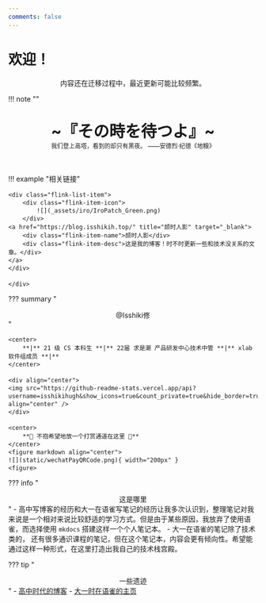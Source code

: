 ```yaml
---
comments: false
---
```


# 欢迎！

<center>
内容还在迁移过程中，最近更新可能比较频繁。
</center>

!!! note "" 
    <br><br>
    <div align="center" style="font-size:32px;font-weight:bold">
        ~『その時を待つよ』~
    </div>
    <div align="center" style="font-size:12px">
        我们登上高塔，看到的却只有黑夜。  ——安德烈·纪德《地粮》
    </div>
    <br><br>

!!! example "相关链接"
    <div class="flink-list">

    <div class="flink-list-item">
        <div class="flink-item-icon">
            ![](_assets/iro/IroPatch_Green.png)
        </div>
    <a href="https://blog.isshikih.top/" title="颉时人影" target="_blank">
        <div class="flink-item-name">颉时人影</div>
        <div class="flink-item-desc">这是我的博客！时不时更新一些和技术没关系的文章。</div>
    </a>
    </div>

    </div>

??? summary "<center>@Isshiki修</center>" 
    
    <center>
        **|** 21 级 CS 本科生 **|** 22届 求是潮 产品研发中心技术中管 **|** xlab 软件组成员 **|**
    </center>

    <div align="center">
    <img src="https://github-readme-stats.vercel.app/api?username=isshikihugh&show_icons=true&count_private=true&hide_border=true&theme=tokyonight" align="center" />
    </div> 

    <center>
        **🥺 不抱希望地放一个打赏通道在这里 🥺**
    </center>
    <figure markdown align="center">
    ![](static/wechatPayQRCode.png){ width="200px" }
    <figure>




??? info "<center>这是哪里</center>"
    - 高中写博客的经历和大一在语雀写笔记的经历让我多次认识到，整理笔记对我来说是一个相对来说比较舒适的学习方式。但是由于某些原因，我放弃了使用语雀，而选择使用 `mkdocs` 搭建这样一个个人笔记本。
    - 大一在语雀的笔记除了技术类的， 还有很多通识课程的笔记，但在这个笔记本，内容会更有倾向性。希望能通过这样一种形式，在这里打造出我自己的技术栈宫殿。

??? tip "<center>一些遗迹</center>"
    - [高中时代的博客](https://isshiki_hugh.gitee.io/blog/about/)
    - [大一时在语雀的主页](https://www.yuque.com/isshikixiu)
